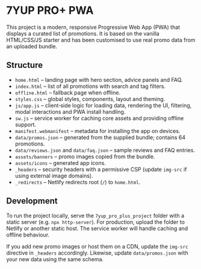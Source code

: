 # 7YUP PRO+ PWA

This project is a modern, responsive Progressive Web App (PWA) that displays a curated list of promotions. It is based on the vanilla HTML/CSS/JS starter and has been customised to use real promo data from an uploaded bundle.

## Structure

- `home.html` – landing page with hero section, advice panels and FAQ.
- `index.html` – list of all promotions with search and tag filters.
- `offline.html` – fallback page when offline.
- `styles.css` – global styles, components, layout and theming.
- `js/app.js` – client‑side logic for loading data, rendering the UI, filtering, modal interactions and PWA install handling.
- `sw.js` – service worker for caching core assets and providing offline support.
- `manifest.webmanifest` – metadata for installing the app on devices.
- `data/promos.json` – generated from the supplied bundle; contains 64 promotions.
- `data/reviews.json` and `data/faq.json` – sample reviews and FAQ entries.
- `assets/banners` – promo images copied from the bundle.
- `assets/icons` – generated app icons.
- `_headers` – security headers with a permissive CSP (update `img-src` if using external image domains).
- `_redirects` – Netlify redirects root (`/`) to `home.html`.

## Development

To run the project locally, serve the `7yup_pro_plus_project` folder with a static server (e.g. `npx http-server`). For production, upload the folder to Netlify or another static host. The service worker will handle caching and offline behaviour.

If you add new promo images or host them on a CDN, update the `img-src` directive in `_headers` accordingly. Likewise, update `data/promos.json` with your new data using the same schema.